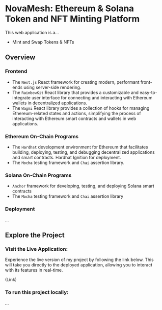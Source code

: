 # NovaMesh: Ethereum & Solana Token and NFT Minting Platform

This web application is a...

* Mint and Swap Tokens & NFTs 

## Overview

### Frontend

* The `Next.js` React framework for creating modern, performant front-ends using server-side rendering.
* The `RainbowKit` React library that provides a customizable and easy-to-integrate user interface for connecting and interacting with Ethereum wallets in decentralized applications.
* The `Wagmi` React library provides a collection of hooks for managing Ethereum-related states and actions, simplifying the process of interacting with Ethereum smart contracts and wallets in web applications.

### Ethereum On-Chain Programs

* The `Hardhat` development environment for Ethereum that facilitates building, deploying, testing, and debugging decentralized applications and smart contracts. Hardhat Ignition for deployment.
* The `Mocha` testing framework and `Chai` assertion library.


### Solana On-Chain Programs

* `Anchor` framework for developing, testing, and deploying Solana smart contracts
* The `Mocha` testing framework and `Chai` assertion library

### Deployment

...

## Explore the Project

### Visit the Live Application:

Experience the live version of my project by following the link below. This will take you directly to the deployed application, allowing you to interact with its features in real-time.

(Link)

### To run this project locally:

...
